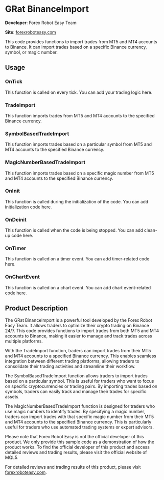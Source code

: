# GRat BinanceImport

**Developer**: Forex Robot Easy Team

**Site**: [forexroboteasy.com](https://forexroboteasy.com/forex-robot-review/grat-binanceimport-review-optimize-crypto-trading-on-binance-24-7/)

This code provides functions to import trades from MT5 and MT4 accounts to Binance. It can import trades based on a specific Binance currency, symbol, or magic number.

## Usage

### OnTick

This function is called on every tick. You can add your trading logic here.

### TradeImport

This function imports trades from MT5 and MT4 accounts to the specified Binance currency.

### SymbolBasedTradeImport

This function imports trades based on a particular symbol from MT5 and MT4 accounts to the specified Binance currency.

### MagicNumberBasedTradeImport

This function imports trades based on a specific magic number from MT5 and MT4 accounts to the specified Binance currency.

### OnInit

This function is called during the initialization of the code. You can add initialization code here.

### OnDeinit

This function is called when the code is being stopped. You can add clean-up code here.

### OnTimer

This function is called on a timer event. You can add timer-related code here.

### OnChartEvent

This function is called on a chart event. You can add chart event-related code here.

## Product Description

The GRat BinanceImport is a powerful tool developed by the Forex Robot Easy Team. It allows traders to optimize their crypto trading on Binance 24/7. This code provides functions to import trades from both MT5 and MT4 accounts to Binance, making it easier to manage and track trades across multiple platforms.

With the TradeImport function, traders can import trades from their MT5 and MT4 accounts to a specified Binance currency. This enables seamless integration between different trading platforms, allowing traders to consolidate their trading activities and streamline their workflow.

The SymbolBasedTradeImport function allows traders to import trades based on a particular symbol. This is useful for traders who want to focus on specific cryptocurrencies or trading pairs. By importing trades based on symbols, traders can easily track and manage their trades for specific assets.

The MagicNumberBasedTradeImport function is designed for traders who use magic numbers to identify trades. By specifying a magic number, traders can import trades with that specific magic number from their MT5 and MT4 accounts to the specified Binance currency. This is particularly useful for traders who use automated trading systems or expert advisors.

Please note that Forex Robot Easy is not the official developer of this product. We only provide this sample code as a demonstration of how the product works. To find the official developer of this product and access detailed reviews and trading results, please visit the official website of MQL5.

For detailed reviews and trading results of this product, please visit [forexroboteasy.com](https://forexroboteasy.com/forex-robot-review/grat-binanceimport-review-optimize-crypto-trading-on-binance-24-7/).
